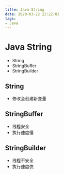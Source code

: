 ```yaml
---
title: Java String
date: 2020-03-22 22:22:03
tags:
- Java
---
```



# Java String

- String
- StringBuffer
- StringBuilder

## String

- 修改会创建新变量

## StringBuffer

- 线程安全
- 执行速度慢

## StringBuilder

- 线程不安全
- 执行速度快
